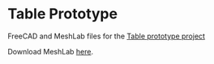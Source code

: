 # Table Prototype

FreeCAD and MeshLab files for the [Table prototype project](https://github.com/jonlamb-gh/openscad-models-rust/tree/master/wood-projects/table)

Download MeshLab [here](http://www.meshlab.net/#download).
